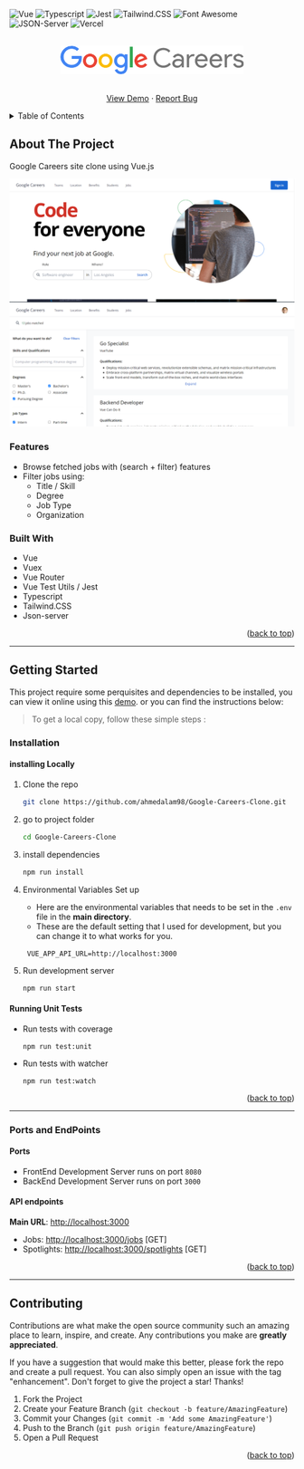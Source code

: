 <div id="top"></div>

![Vue](https://img.shields.io/badge/Vue.js-35495E?style=for-the-badge&logo=vuedotjs&logoColor=4FC08D)
![Typescript](https://img.shields.io/badge/TypeScript-007ACC?style=for-the-badge&logo=typescript&logoColor=white)
![Jest](https://img.shields.io/badge/Jest-C21325?style=for-the-badge&logo=jest&logoColor=white)
![Tailwind.CSS](https://img.shields.io/badge/Tailwind_CSS-38B2AC?style=for-the-badge&logo=tailwind-css&logoColor=white)
![Font Awesome](https://img.shields.io/badge/Font_Awesome-339AF0?style=for-the-badge&logo=fontawesome&logoColor=white)
![JSON-Server](https://img.shields.io/badge/json_server-5E5C5C?style=for-the-badge&logo=json&logoColor=white)
![Vercel](https://img.shields.io/badge/Vercel-000000?style=for-the-badge&logo=vercel&logoColor=white)

<!-- PROJECT LOGO -->
<div align="center">
  <br>
  <a href="https://modern-careers-clone.vercel.app/">
      <img src="./src/assets/img/logo.png" alt="Logo" height="50" >
    </a>
  <br>
  <br>

  <p align="center">
  <a href="https://modern-careers-clone.vercel.app/">View Demo</a>
    ·
    <a href="https://github.com/ahmedalam98/Google-Careers-Clone/issues">Report Bug</a>
  </p>
</div>

<!-- TABLE OF CONTENTS -->
<details>
  <summary>Table of Contents</summary>
  <ol>
    <li>
      <a href="#about-the-project">About The Project</a>
      <ul>
        <li><a href="#features">Features</a></li>
        <li><a href="#built-with">Built With</a></li>
      </ul>
    </li>
    <li>
      <a href="#getting-started">Getting Started</a>
      <ul>
        <li><a href="#installation">Installation</a></li>
        <li><a href="#ports-and-endpoints">Ports and EndPoints</a></li>
      </ul>
    </li>
    <li><a href="#contributing">Contributing</a></li>
  </ol>
</details>

<!-- ABOUT THE PROJECT -->

## About The Project

Google Careers site clone using Vue.js

![Preview](./src/assets/img/preview-1.png)
![Preview](./src/assets/img/preview-2.png)

### Features

- Browse fetched jobs with (search + filter) features
- Filter jobs using:
  - Title / Skill
  - Degree
  - Job Type
  - Organization

### Built With

- Vue
- Vuex
- Vue Router
- Vue Test Utils / Jest
- Typescript
- Tailwind.CSS
- Json-server

<p align="right">(<a href="#top">back to top</a>)</p>

---

<!-- GETTING STARTED -->

## Getting Started

This project require some perquisites and dependencies to be installed, you can view it online using this [demo](https://modern-careers-clone.vercel.app/). or you can find the instructions below:

> To get a local copy, follow these simple steps :

### Installation

#### installing Locally

1. Clone the repo

   ```sh
   git clone https://github.com/ahmedalam98/Google-Careers-Clone.git
   ```

2. go to project folder

   ```sh
   cd Google-Careers-Clone
   ```

3. install dependencies

   ```bash
   npm run install
   ```

4. Environmental Variables Set up

   - Here are the environmental variables that needs to be set in the `.env` file in the **main directory**.
   - These are the default setting that I used for development, but you can change it to what works for you.

   ```
    VUE_APP_API_URL=http://localhost:3000
   ```

5. Run development server

   ```sh
   npm run start
   ```

#### Running Unit Tests

- Run tests with coverage

  ```
  npm run test:unit
  ```

- Run tests with watcher

  ```
  npm run test:watch
  ```

<p align="right">(<a href="#top">back to top</a>)</p>

---

### Ports and EndPoints

#### Ports

- FrontEnd Development Server runs on port `8080`
- BackEnd Development Server runs on port `3000`

#### API endpoints

**Main URL**: [http://localhost:3000](http://localhost:3000)

- Jobs: [http://localhost:3000/jobs](http://localhost:3000/jobs) [GET]
- Spotlights: [http://localhost:3000/spotlights](http://localhost:3000/spotlights) [GET]

<p align="right">(<a href="#top">back to top</a>)</p>

---

<!-- CONTRIBUTING -->

## Contributing

Contributions are what make the open source community such an amazing place to learn, inspire, and create. Any contributions you make are **greatly appreciated**.

If you have a suggestion that would make this better, please fork the repo and create a pull request. You can also simply open an issue with the tag "enhancement".
Don't forget to give the project a star! Thanks!

1. Fork the Project
2. Create your Feature Branch (`git checkout -b feature/AmazingFeature`)
3. Commit your Changes (`git commit -m 'Add some AmazingFeature'`)
4. Push to the Branch (`git push origin feature/AmazingFeature`)
5. Open a Pull Request

<p align="right">(<a href="#top">back to top</a>)</p>
